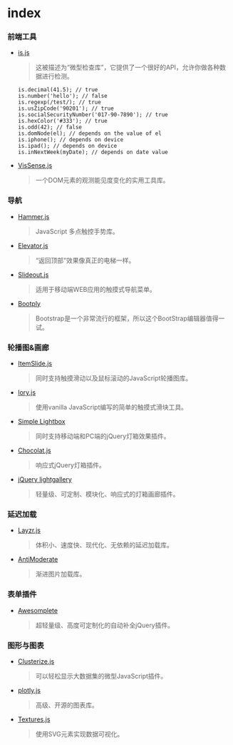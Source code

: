 # index

### 前端工具

- [is.js](https://github.com/arasatasaygin/is.js)

  > 这被描述为“微型检查库”，它提供了一个很好的API，允许你做各种数据进行检测。

  ```
  is.decimal(41.5); // true
  is.number('hello'); // false
  is.regexp(/test/); // true
  is.usZipCode('90201'); // true
  is.socialSecurityNumber('017-90-7890'); // true
  is.hexColor('#333'); // true
  is.odd(42); // false
  is.domNode(el); // depends on the value of el
  is.iphone(); // depends on device
  is.ipad(); // depends on device
  is.inNextWeek(myDate); // depends on date value
  ```

- [VisSense.js](https://github.com/vissense/vissense)

  > 一个DOM元素的观测能见度变化的实用工具库。

### 导航

- [Hammer.js](http://hammerjs.github.io/)

  > JavaScript 多点触控手势库。

- [Elevator.js](http://tholman.com/elevator.js/)

  > “返回顶部”效果像真正的电梯一样。

- [Slideout.js](https://mango.github.io/slideout/)

  > 适用于移动端WEB应用的触摸式导航菜单。

- [Bootply](http://www.bootply.com/)

  > Bootstrap是一个非常流行的框架，所以这个BootStrap编辑器值得一试。

### 轮播图&画廊

- [ItemSlide.js](http://itemslide.github.io/)

  > 同时支持触摸滑动以及鼠标滚动的JavaScript轮播图库。

- [lory.js](http://meandmax.github.io/lory/)

  > 使用vanilla JavaScript编写的简单的触摸式滑块工具。

- [Simple Lightbox](http://andreknieriem.de/simple-lightbox/)

  > 同时支持移动端和PC端的jQuery灯箱效果插件。

- [Chocolat.js](http://chocolat.insipi.de/)

  > 响应式jQuery灯箱插件。

- [jQuery lightgallery](http://sachinchoolur.github.io/lightGallery/)

  > 轻量级、可定制、模块化、响应式的灯箱画廊插件。

### 延迟加载

- [Layzr.js](https://github.com/callmecavs/layzr.js)

  > 体积小、速度快、现代化、无依赖的延迟加载库。

- [AntiModerate](https://github.com/whackashoe/antimoderate)

  > 渐进图片加载库。

### 表单插件

- [Awesomplete](http://leaverou.github.io/awesomplete/)

  > 超轻量级、高度可定制化的自动补全jQuery插件。

### 图形与图表

- [Clusterize.js](http://nexts.github.io/Clusterize.js/)

  > 可以轻松显示大数据集的微型JavaScript插件。

- [plotly.js](https://plot.ly/javascript/)

  > 高级、开源的图表库。

- [Textures.js](http://riccardoscalco.github.io/textures/)

  > 使用SVG元素实现数据可视化。
